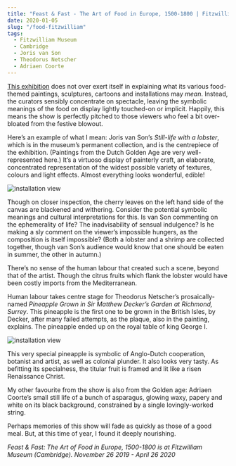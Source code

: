 ```yaml
---
title: "Feast & Fast - The Art of Food in Europe, 1500-1800 | Fitzwilliam Museum"
date: 2020-01-05
slug: "/food-fitzwilliam"
tags:
  - Fitzwilliam Museum
  - Cambridge
  - Joris van Son
  - Theodorus Netscher
  - Adriaen Coorte
---
```


[This exhibition](https://feast-and-fast.fitzmuseum.cam.ac.uk/) does not over exert itself in explaining what its various food-themed paintings, sculptures, cartoons and installations may *mean*. Instead, the curators sensibly concentrate on spectacle, leaving the symbolic meanings of the food on display lightly touched-on or implicit. Happily, this means the show is perfectly pitched to those viewers who feel a bit over-bloated from the festive blowout.

Here’s an example of what I mean: Joris van Son’s *Still-life with a lobster*, which is in the museum’s permanent collection, and is the centrepiece of the exhibition. (Paintings from the Dutch Golden Age are very well-represented here.) It’s a virtuoso display of painterly craft, an elaborate, concentrated representation of the widest possible variety of textures, colours and light effects. Almost everything looks wonderful, edible!

![installation view](/food-fitzwilliam-1.jpg)

Though on closer inspection, the cherry leaves on the left hand side of the canvas are blackened and withering. Consider the potential symbolic meanings and cultural interpretations for this. Is van Son commenting on the ephemerality of life? The inadvisability of sensual indulgence? Is he making a sly comment on the viewer’s impossible hungers, as the composition is itself impossible? (Both a lobster and a shrimp are collected together, though van Son’s audience would know that one should be eaten in summer, the other in autumn.)

There’s no sense of the human labour that created such a scene, beyond that of the artist. Though the citrus fruits which flank the lobster would have been costly imports from the Mediterranean.

Human labour takes centre stage for Theodorus Netscher’s prosaically-named *Pineapple Grown in Sir Matthew Decker’s Garden at Richmond, Surrey*. This pineapple is the first one to be grown in the British Isles, by Decker, after many failed attempts, as the plaque, also in the painting, explains. The pineapple ended up on the royal table of king George I.

![installation view](/food-fitzwilliam-2.jpg)

This very special pineapple is symbolic of Anglo-Dutch cooperation, botanist and artist, as well as colonial plunder. It also looks very tasty. As befitting its specialness, the titular fruit is framed and lit like a risen Renaissance Christ.

My other favourite from the show is also from the Golden age: Adriaen Coorte’s small still life of a bunch of asparagus, glowing waxy, papery and white on its black background, constrained by a single lovingly-worked string.

Perhaps memories of this show will fade as quickly as those of a good meal. But, at this time of year, I found it deeply nourishing.

*Feast & Fast: The Art of Food in Europe, 1500-1800 is at Fitzwilliam Museum (Cambridge). November 26 2019 - April 26 2020*
